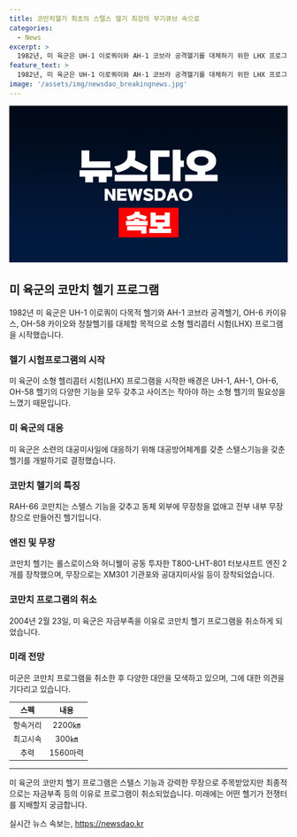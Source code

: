 ```yaml
---
title: 코만치헬기 최초의 스텔스 헬기 최강의 무기큐브 속으로
categories:
  - News
excerpt: >
  1982년, 미 육군은 UH-1 이로쿼이와 AH-1 코브라 공격헬기를 대체하기 위한 LHX 프로그램을 시작하며, 냉전 시대의 안보 위기에 맞서기 위해 스텔스 헬기를 개발했다. 코만치 헬기는 기존 헬기와는 차별화된 스텔스 구조와 고성능 무장, 수송능력을 갖추고 있어 미군의 관심을 받았다. 그러나 자금 부족과 프로그램 재평가로 2004년 프로그램이 취소되었으며, LAH의 성공을 위해 새로운 전략이 필요하다. 
feature_text: >
  1982년, 미 육군은 UH-1 이로쿼이와 AH-1 코브라 공격헬기를 대체하기 위한 LHX 프로그램을 시작하며, 냉전 시대의 안보 위기에 맞서기 위해 스텔스 헬기를 개발했다. 코만치 헬기는 기존 헬기와는 차별화된 스텔스 구조와 고성능 무장, 수송능력을 갖추고 있어 미군의 관심을 받았다. 그러나 자금 부족과 프로그램 재평가로 2004년 프로그램이 취소되었으며, LAH의 성공을 위해 새로운 전략이 필요하다. 
image: '/assets/img/newsdao_breakingnews.jpg'
---
```


<p><img src="/assets/img/newsdao_breakingnews.jpg" alt="flaretime 속보" /></p>

<h2 data-ke-size="size26">미 육군의 코만치 헬기 프로그램</h2>

<p data-ke-size="size16">1982년 미 육군은 UH-1 이로쿼이 다목적 헬기와 AH-1 코브라 공격헬기, OH-6 카이유스, OH-58 카이오와 정찰헬기를 대체할 목적으로 소형 헬리콥터 시험(LHX) 프로그램을 시작했습니다.</p>

<h3>헬기 시험프로그램의 시작</h3>

<p data-ke-size="size16">미 육군이 소형 헬리콥터 시험(LHX) 프로그램을 시작한 배경은 UH-1, AH-1, OH-6, OH-58 헬기의 다양한 기능을 모두 갖추고 사이즈는 작아야 하는 소형 헬기의 필요성을 느꼈기 때문입니다.</p>

<h3>미 육군의 대응</h3>

<p data-ke-size="size16">미 육군은 소련의 대공미사일에 대응하기 위해 대공방어체계를 갖춘 스텔스기능을 갖춘 헬기를 개발하기로 결정했습니다.</p>

<h3>코만치 헬기의 특징</h3>

<p data-ke-size="size16">RAH-66 코만치는 스텔스 기능을 갖추고 동체 외부에 무장창을 없애고 전부 내부 무장창으로 만들어진 헬기입니다.</p>

<h3>엔진 및 무장</h3>

<p data-ke-size="size16">코만치 헬기는 롤스로이스와 허니웰이 공동 투자한 T800-LHT-801 터보샤프트 엔진 2개를 장착했으며, 무장으로는 XM301 기관포와 공대지미사일 등이 장착되었습니다.</p>

<h3>코만치 프로그램의 취소</h3>

<p data-ke-size="size16">2004년 2월 23일, 미 육군은 자금부족을 이유로 코만치 헬기 프로그램을 취소하게 되었습니다.</p>

<h3>미래 전망</h3>

<p data-ke-size="size16">미군은 코만치 프로그램을 취소한 후 다양한 대안을 모색하고 있으며, 그에 대한 의견을 기다리고 있습니다.</p>

<table>
    <thead>
        <tr>
            <th style="text-align: center;">스펙</th>
            <th style="text-align: center;">내용</th>
        </tr>
    </thead>
    <tbody>
        <tr>
            <td style="text-align: center;">항속거리</td>
            <td style="text-align: center;">2200㎞</td>
        </tr>
        <tr>
            <td style="text-align: center;">최고시속</td>
            <td style="text-align: center;">300㎞</td>
        </tr>
        <tr>
            <td style="text-align: center;">추력</td>
            <td style="text-align: center;">1560마력</td>
        </tr>
    </tbody>
</table>

<hr>

<p data-ke-size="size16">미 육군의 코만치 헬기 프로그램은 스텔스 기능과 강력한 무장으로 주목받았지만 최종적으로는 자금부족 등의 이유로 프로그램이 취소되었습니다. 미래에는 어떤 헬기가 전쟁터를 지배할지 궁금합니다.</p>
실시간 뉴스 속보는, <a href="https://newsdao.kr" rel="dofollow">https://newsdao.kr</a>


